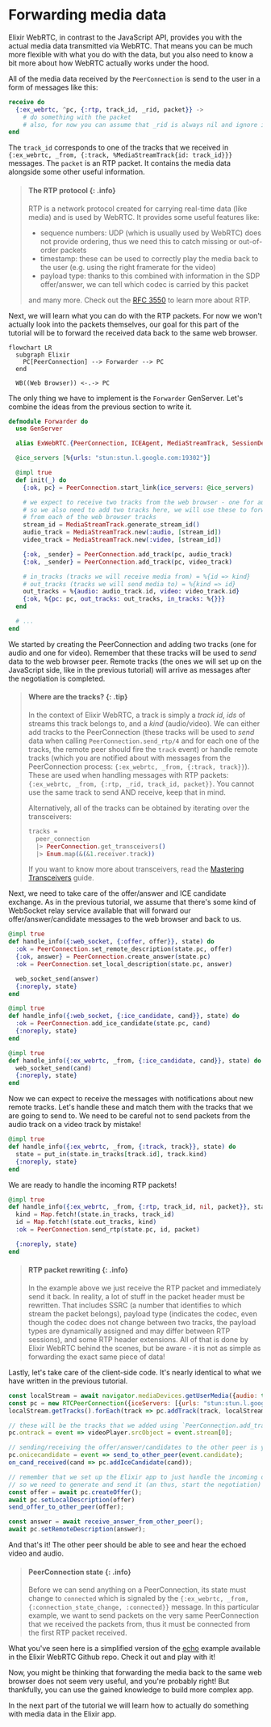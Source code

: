 # Forwarding media data

Elixir WebRTC, in contrast to the JavaScript API, provides you with the actual media data transmitted via WebRTC.
That means you can be much more flexible with what you do with the data, but you also need to know a bit more
about how WebRTC actually works under the hood.

All of the media data received by the `PeerConnection` is send to the user in a form of messages like this:

```elixir
receive do
  {:ex_webrtc, ^pc, {:rtp, track_id, _rid, packet}} ->
    # do something with the packet
    # also, for now you can assume that _rid is always nil and ignore it
end
```

The `track_id` corresponds to one of the tracks that we received in `{:ex_webrtc, _from, {:track, %MediaStreamTrack{id: track_id}}}` messages.
The `packet` is an RTP packet. It contains the media data alongside some other useful information.

> #### The RTP protocol {: .info}
> RTP is a network protocol created for carrying real-time data (like media) and is used by WebRTC.
> It provides some useful features like:
>
> * sequence numbers: UDP (which is usually used by WebRTC) does not provide ordering, thus we need this to catch missing or out-of-order packets
> * timestamp: these can be used to correctly play the media back to the user (e.g. using the right framerate for the video)
> * payload type: thanks to this combined with information in the SDP offer/answer, we can tell which codec is carried by this packet
>
> and many more. Check out the [RFC 3550](https://datatracker.ietf.org/doc/html/rfc3550) to learn more about RTP.

Next, we will learn what you can do with the RTP packets.
For now we won't actually look into the packets themselves, our goal for this part of the tutorial will be to forward the received data back to the same web browser.

```mermaid
flowchart LR
  subgraph Elixir
    PC[PeerConnection] --> Forwarder --> PC
  end

  WB((Web Browser)) <-.-> PC
```

The only thing we have to implement is the `Forwarder` GenServer. Let's combine the ideas from the previous section to write it.

```elixir
defmodule Forwarder do
  use GenServer

  alias ExWebRTC.{PeerConnection, ICEAgent, MediaStreamTrack, SessionDescription}

  @ice_servers [%{urls: "stun:stun.l.google.com:19302"}]

  @impl true
  def init(_) do
    {:ok, pc} = PeerConnection.start_link(ice_servers: @ice_servers)

    # we expect to receive two tracks from the web browser - one for audio, one for video
    # so we also need to add two tracks here, we will use these to forward media
    # from each of the web browser tracks
    stream_id = MediaStreamTrack.generate_stream_id()
    audio_track = MediaStreamTrack.new(:audio, [stream_id])
    video_track = MediaStreamTrack.new(:video, [stream_id])

    {:ok, _sender} = PeerConnection.add_track(pc, audio_track)
    {:ok, _sender} = PeerConnection.add_track(pc, video_track)

    # in_tracks (tracks we will receive media from) = %{id => kind}
    # out_tracks (tracks we will send media to) = %{kind => id}
    out_tracks = %{audio: audio_track.id, video: video_track.id}
    {:ok, %{pc: pc, out_tracks: out_tracks, in_tracks: %{}}}
  end

  # ...
end
```

We started by creating the PeerConnection and adding two tracks (one for audio and one for video).
Remember that these tracks will be used to *send* data to the web browser peer. Remote tracks (the ones we will set up on the JavaScript side, like in the previous tutorial)
will arrive as messages after the negotiation is completed.

> #### Where are the tracks? {: .tip}
> In the context of Elixir WebRTC, a track is simply a _track id_, _ids_ of streams this track belongs to, and a _kind_ (audio/video).
> We can either add tracks to the PeerConnection (these tracks will be used to *send* data when calling `PeerConnection.send_rtp/4` and
> for each one of the tracks, the remote peer should fire the `track` event)
> or handle remote tracks (which you are notified about with messages from the PeerConnection process: `{:ex_webrtc, _from, {:track, track}}`).
> These are used when handling messages with RTP packets: `{:ex_webrtc, _from, {:rtp, _rid, track_id, packet}}`.
> You cannot use the same track to send AND receive, keep that in mind.
>
> Alternatively, all of the tracks can be obtained by iterating over the transceivers:
>
> ```elixir
> tracks =
>   peer_connection
>   |> PeerConnection.get_transceivers()
>   |> Enum.map(&(&1.receiver.track))
> ```
>
> If you want to know more about transceivers, read the [Mastering Transceivers](https://hexdocs.pm/ex_webrtc/mastering_transceivers.html) guide.

Next, we need to take care of the offer/answer and ICE candidate exchange. As in the previous tutorial, we assume that there's some kind
of WebSocket relay service available that will forward our offer/answer/candidate messages to the web browser and back to us.

```elixir
@impl true
def handle_info({:web_socket, {:offer, offer}}, state) do
  :ok = PeerConnection.set_remote_description(state.pc, offer)
  {:ok, answer} = PeerConnection.create_answer(state.pc)
  :ok = PeerConnection.set_local_description(state.pc, answer)

  web_socket_send(answer)
  {:noreply, state}
end

@impl true
def handle_info({:web_socket, {:ice_candidate, cand}}, state) do
  :ok = PeerConnection.add_ice_candidate(state.pc, cand)
  {:noreply, state}
end

@impl true
def handle_info({:ex_webrtc, _from, {:ice_candidate, cand}}, state) do
  web_socket_send(cand)
  {:noreply, state}
end
```

Now we can expect to receive the messages with notifications about new remote tracks.
Let's handle these and match them with the tracks that we are going to send to.
We need to be careful not to send packets from the audio track on a video track by mistake!

```elixir
@impl true
def handle_info({:ex_webrtc, _from, {:track, track}}, state) do
  state = put_in(state.in_tracks[track.id], track.kind)
  {:noreply, state}
end
```

We are ready to handle the incoming RTP packets!

```elixir
@impl true
def handle_info({:ex_webrtc, _from, {:rtp, track_id, nil, packet}}, state) do
  kind = Map.fetch!(state.in_tracks, track_id)
  id = Map.fetch!(state.out_tracks, kind)
  :ok = PeerConnection.send_rtp(state.pc, id, packet)

  {:noreply, state}
end
```

> #### RTP packet rewriting {: .info}
> In the example above we just receive the RTP packet and immediately send it back. In reality, a lot of stuff in the packet header must be rewritten.
> That includes SSRC (a number that identifies to which stream the packet belongs), payload type (indicates the codec, even though the codec does not
> change between two tracks, the payload types are dynamically assigned and may differ between RTP sessions), and some RTP header extensions. All of that is
> done by Elixir WebRTC behind the scenes, but be aware - it is not as simple as forwarding the exact same piece of data!

Lastly, let's take care of the client-side code. It's nearly identical to what we have written in the previous tutorial.

```js
const localStream = await navigator.mediaDevices.getUserMedia({audio: true, video: true});
const pc = new RTCPeerConnection({iceServers: [{urls: "stun:stun.l.google.com:19302"}]});
localStream.getTracks().forEach(track => pc.addTrack(track, localStream));

// these will be the tracks that we added using `PeerConnection.add_track`
pc.ontrack = event => videoPlayer.srcObject = event.stream[0];

// sending/receiving the offer/answer/candidates to the other peer is your responsiblity
pc.onicecandidate = event => send_to_other_peer(event.candidate);
on_cand_received(cand => pc.addIceCandidate(cand));

// remember that we set up the Elixir app to just handle the incoming offer
// so we need to generate and send it (an thus, start the negotiation) here
const offer = await pc.createOffer();
await pc.setLocalDescription(offer)
send_offer_to_other_peer(offer);

const answer = await receive_answer_from_other_peer();
await pc.setRemoteDescription(answer);
```

And that's it! The other peer should be able to see and hear the echoed video and audio.

> #### PeerConnection state {: .info}
> Before we can send anything on a PeerConnection, its state must change to `connected` which is signaled
> by the `{:ex_webrtc, _from, {:connection_state_change, :connected}}` message. In this particular example, we want
> to send packets on the very same PeerConnection that we received the packets from, thus it must be connected
> from the first RTP packet received.

What you've seen here is a simplified version of the [echo](https://github.com/elixir-webrtc/ex_webrtc/tree/master/examples/echo) example available
in the Elixir WebRTC Github repo. Check it out and play with it!

Now, you might be thinking that forwarding the media back to the same web browser does not seem very useful, and you're probably right!
But thankfully, you can use the gained knowledge to build more complex app.

In the next part of the tutorial we will learn how to actually do something with media data in the Elixir app.
